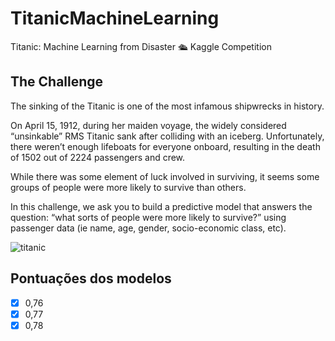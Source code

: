 # TitanicMachineLearning
Titanic: Machine Learning from Disaster 🛳 Kaggle Competition

## The Challenge

The sinking of the Titanic is one of the most infamous shipwrecks in history.

On April 15, 1912, during her maiden voyage, the widely considered “unsinkable” RMS Titanic sank after colliding with an iceberg. Unfortunately, there weren’t enough lifeboats for everyone onboard, resulting in the death of 1502 out of 2224 passengers and crew.

While there was some element of luck involved in surviving, it seems some groups of people were more likely to survive than others.

In this challenge, we ask you to build a predictive model that answers the question: “what sorts of people were more likely to survive?” using passenger data (ie name, age, gender, socio-economic class, etc). 


![titanic](https://user-images.githubusercontent.com/48387196/67313046-b21eff80-f4d8-11e9-9622-56d74ea05ace.gif)

## Pontuações dos modelos 

- [x] 0,76
- [x] 0,77
- [x] 0,78
